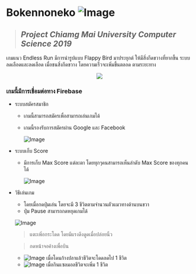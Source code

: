 # Bokennoneko ![Image](https://www.img.in.th/images/c3bb96845b9a7b47aff67323a6f9857d.png)
> ## *Project Chiamg Mai University Computer Science 2019*

เกมแนว Endless Run มีการนำรูปแบบ Flappy Bird มาประยุกต์ ให้มีสิ่งกีดขวางที่ยากขึ้น ระบบลดเลือดและลดเลือด เมื่อชนสิ่งกีดขวาง โดยความเร็วจะเพิ่มขึ้นตลอด ตามระยะทาง

<p align="center">
  <img src="https://www.img.in.th/images/c5370cf6e87a91f65ff94c8fd288d9f6.png"/>
</p>

### **เกมนี้มีการเชื่อมต่อทาง Firebase**

- ระบบสมัครสมาชิก
  - เกมนี้สามารถสมัครเพื่อสามารถเล่นเกมได้
  - เกมนี้รองรับการสมัครผ่าน Google และ Facebook

    ![Image](https://www.img.in.th/images/18c4bd6d27d11bd44ab2f46e7739374f.png)

- ระบบเก็บ Score
  - มีการเก็บ Max Score แต่ละตา โดยทุกๆคนสามารถเห็นลำดับ Max Score ของทุกคนได้
    
    ![Image](https://www.img.in.th/images/ebbed55d7c8d7d84ab8f91eda2601d3f.png)
    
- วิธีเล่นเกม
   - โดยเมื่อกดปุ่มเล่น โดยจะมี 3 ชีวิตตามจำนวนตัวแมวทางด้านบนขวา
    - ปุ่ม Pause สามารถกดหยุดเกมได้
   
    ![Image](https://www.img.in.th/images/c5de570d3056d8099df8d47660757273.png)
   > แตะเพิ่อกระโดด โดยมีแรงดึงดูดเมื่อปล่อยนิ้ว
   
   > กดหน้าจอค้างเพื่อบิน
   
   - ![Image](https://www.img.in.th/images/5faf55eca4bbbcfebe3a1d085395b4e7.png) เมื่อโดนก้างปลาแล้วชีวิตจะโดดลดไป 1 ชีวิต
   - ![Image](https://www.img.in.th/images/07e09bd2e496bd84e51fcac00bae512f.png) เมื่อกินแซลมอลชีวิตจะเพิ่ม 1 ชีวิต

